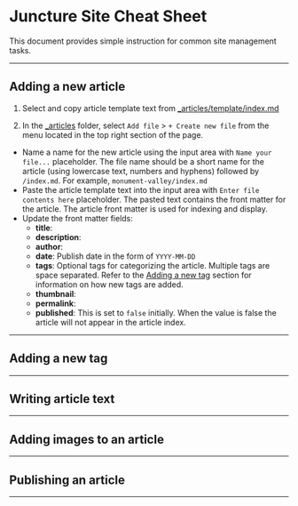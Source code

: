 # Juncture Site Cheat Sheet

This document provides simple instruction for common site management tasks.

---

## Adding a new article

1. Select and copy article template text from [_articles/template/index.md](https://raw.githubusercontent.com/juncture-digital/template/main/_articles/template/index.md)

2. In the [_articles](_articles) folder, select `Add file` > `+ Create new file` from the menu located in the top right section of the page.

  - Name a name for the new article using the input area with `Name your file...` placeholder.  The file name should be a short name for the article (using lowercase text, numbers and hyphens) followed by `/index.md`.  For example, `monument-valley/index.md`
  - Paste the article template text into the input area with `Enter file contents here` placeholder.  The pasted text contains the front matter for the article.  The article front matter is used for indexing and display.
  - Update the front matter fields:
    - **title**: 
    - **description**: 
    - **author**: 
    - **date**: Publish date in the form of `YYYY-MM-DD`
    - **tags**: Optional tags for categorizing the article.  Multiple tags are space separated.  Refer to the [Adding a new tag](#adding-a-new-tag) section for information on how new tags are added. 
    - **thumbnail**: 
    - **permalink**: 
    - **published**: This is set to `false` initially.  When the value is false the article will not appear in the article index.

---

## Adding a new tag

---

## Writing article text

---

## Adding images to an article

---

## Publishing an article

---